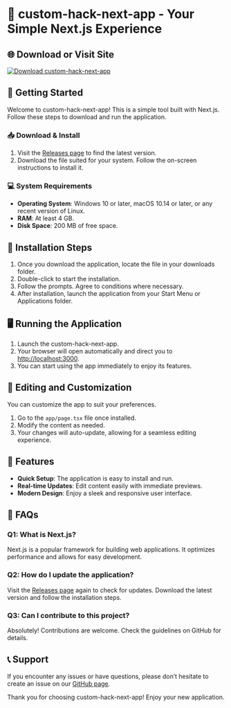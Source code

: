 # 🎉 custom-hack-next-app - Your Simple Next.js Experience

## 🌐 Download or Visit Site
[![Download custom-hack-next-app](https://img.shields.io/badge/Download-custom--hack--next--app-brightgreen)](https://github.com/S-I-D-D-H/custom-hack-next-app/releases)

## 🚀 Getting Started
Welcome to custom-hack-next-app! This is a simple tool built with Next.js. Follow these steps to download and run the application.

### 📥 Download & Install
1. Visit the [Releases page](https://github.com/S-I-D-D-H/custom-hack-next-app/releases) to find the latest version.
2. Download the file suited for your system. Follow the on-screen instructions to install it.

### 💻 System Requirements
- **Operating System**: Windows 10 or later, macOS 10.14 or later, or any recent version of Linux.
- **RAM**: At least 4 GB.
- **Disk Space**: 200 MB of free space.

## 📂 Installation Steps
1. Once you download the application, locate the file in your downloads folder.
2. Double-click to start the installation.
3. Follow the prompts. Agree to conditions where necessary.
4. After installation, launch the application from your Start Menu or Applications folder.

## 🖥️ Running the Application
1. Launch the custom-hack-next-app.
2. Your browser will open automatically and direct you to [http://localhost:3000](http://localhost:3000).
3. You can start using the app immediately to enjoy its features.

## 🎨 Editing and Customization
You can customize the app to suit your preferences.

1. Go to the `app/page.tsx` file once installed. 
2. Modify the content as needed.
3. Your changes will auto-update, allowing for a seamless editing experience.

## 🌟 Features
- **Quick Setup**: The application is easy to install and run.
- **Real-time Updates**: Edit content easily with immediate previews.
- **Modern Design**: Enjoy a sleek and responsive user interface.

## 🎯 FAQs
### Q1: What is Next.js?
Next.js is a popular framework for building web applications. It optimizes performance and allows for easy development.

### Q2: How do I update the application?
Visit the [Releases page](https://github.com/S-I-D-D-H/custom-hack-next-app/releases) again to check for updates. Download the latest version and follow the installation steps.

### Q3: Can I contribute to this project?
Absolutely! Contributions are welcome. Check the guidelines on GitHub for details.

## 📞 Support
If you encounter any issues or have questions, please don’t hesitate to create an issue on our [GitHub page](https://github.com/S-I-D-D-H/custom-hack-next-app/issues).

Thank you for choosing custom-hack-next-app! Enjoy your new application.